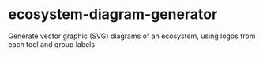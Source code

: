 # ecosystem-diagram-generator
Generate vector graphic (SVG) diagrams of an ecosystem, using logos from each tool and group labels
